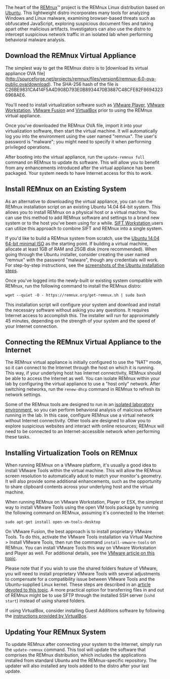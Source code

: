 The heart of the [REMnux](https://REMnux.org/)&trade; project is the REMnux Linux distribution based on [Ubuntu](http://www.ubuntu.com/). This lightweight distro incorporates many tools for analyzing Windows and Linux malware, examining browser-based threats such as obfuscated JavaScript, exploring suspicious document files and taking apart other malicious artifacts. Investigators can also use the distro to intercept suspicious network traffic in an isolated lab when performing behavioral malware analysis.

## Download the REMnux Virtual Appliance

The simplest way to get the REMnux distro is to [download its virtual appliance OVA file] (http://sourceforge.net/projects/remnux/files/version6/remnux-6.0-ova-public.ova/download). The SHA-256 hash of the file is C26BE9831CA414F5A4D908D793E0B8934470B3887C48CFE82F86943236968AE6.

You'll need to install virtualization software such as [VMware Player](http://www.vmware.com/products/player/), [VMware Workstation](http://www.vmware.com/products/workstation/), [VMware Fusion](http://www.vmware.com/products/fusion/) and [VirtualBox](https://www.virtualbox.org/) prior to using the REMnux virtual appliance.

Once you've downloaded the REMnux OVA file, import it into your virtualization software, then start the virtual machine. It will automatically log you into the environment using the user named "remnux". The user's password is "malware"; you might need to specify it when performing privileged operations.

After booting into the virtual appliance, run the `update-remnux full` command on REMnux to update its software. This will allow you to benefit from any enhancements introduced after the virtual appliance has been packaged. Your system needs to have Internet access for this to work.

## Install REMnux on an Existing System

As an alternative to downloading the virtual appliance, you can run the REMnux installation script on an existing Ubuntu 14.04 64-bit system. This allows you to install REMnux on a physical host or a virtual machine. You can use this method to add REMnux software and settings to a brand new system or to the host you've been using for a while. [SIFT Workstation ](http://digital-forensics.sans.org/community/downloads) users can utilize this approach to combine SIFT and REMnux into a single system.

If you'd like to build a REMnux system from scratch, use the [Ubuntu 14.04 64-bit minimal ISO](http://archive.ubuntu.com/ubuntu/dists/trusty/main/installer-amd64/current/images/netboot/mini.iso) as the starting point. If building a virtual machine, allocate at least 1GB of RAM and 25GB disk (more recommended). When going through the Ubuntu installer, consider creating the user named "remnux" with the password "malware", though any credentials will work. For step-by-step instructions, see the [screenshots of the Ubuntu installation steps](https://plus.google.com/photos/+REMnuxOrg/albums/6156978999037787521?authkey=CP2Zs4P-tZWcmQE).

Once you've logged into the newly-built or existing system compatible with REMnux, run the following command to install the REMnux distro:

    wget --quiet -O - https://remnux.org/get-remnux.sh | sudo bash

This installation script will configure your system and download and install the necessary software without asking you any questions. It requires Internet access to accomplish this. The installer will run for approximately 45 minutes, depending on the strength of your system and the speed of your Internet connection.

## Connecting the REMnux Virtual Appliance to the Internet

The REMnux virtual appliance is initially configured to use the "NAT" mode, so it can connect to the Internet through the host on which it is running. This way, if your underlying host has Internet connectivity, REMnux should be able to access the Internet as well. You can isolate REMnux within your lab by configuring the virtual appliance to use a "host only" network. After switching networks, run the `renew-dhcp` command in REMnux to refresh its network settings.

Some of the REMnux tools are designed to run in an [isolated laboratory environment](https://zeltser.com/vmware-network-isolation-for-malware-analysis/), so you can perform behavioral analysis of malicious software running in the lab. In this case, configure REMnux use a virtual network without Internet connectivity. Other tools are designed to allow you to explore suspicious websites and interact with online resources; REMnux will need to be connected to an Internet-accessible network when performing these tasks.

## Installing Virtualization Tools on REMnux

When running REMnux on a VMware platform, it's usually a good idea to install VMware Tools within the virtual machine. This will allow the REMnux screen resolution to automatically adust to match your monitor's geometry. It will also provide some additional enhancements, such as the opportunity to share clipboard contents across your underlying host and the virtual machine.

When running REMnux on VMware Workstation, Player or ESX, the simplest way to install VMware Tools using the open VM tools package by running the following command on REMnux, assuming it's connected to the Internet:

    sudo apt-get install open-vm-tools-desktop
    
On VMware Fusion, the best approach is to install proprietary VMware Tools. To do this, activate the VMware Tools installation via Virtual Machine > Install VMware Tools, then run the command `install-vmware-tools` on REMnux. You can install VMware Tools this way on VMware Workstation and Player as well. For additional details, see the [VMware article on this topic](http://kb.vmware.com/kb/1022525).

Please note that if you wish to use the shared folders feature of VMware, you will need to install proprietary VMware Tools with several adjustments to compensate for a compatibility issue between VMware Tools and the Ubuntu-supplied Linux kernel. These steps are described in an [article devoted to this topic](http://askubuntu.com/questions/586221/vmhgfs-module-not-compilable-for-vmware-tools-9-9-0-fusion7-1-after-ubuntu-lin). A more practical option for transferring files in and out of REMnux might be to use SFTP through the installed SSH server (`sshd start`) instead of using shared folders.

If using VirtualBox, consider installing Guest Additions software by following the [instructions provided by VirtualBox](https://www.virtualbox.org/manual/ch04.html).

## Updating Your REMnux System

To update REMnux after connecting your system to the Internet, simply run the `update-remnux` command. This tool will update the software that comprises the REMnux distribution, which includes the applications installed from standard Ubuntu and the REMnux-specific repository. The updater will also installed any tools added to the distro after your last update.
